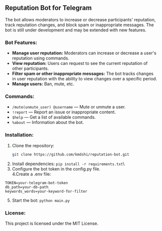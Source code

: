 ## Reputation Bot for Telegram

The bot allows moderators to increase or decrease participants' reputation, track reputation changes, and block spam or inappropriate messages. The bot is still under development and may be extended with new features.

### Bot Features:
- **Manage user reputation:** Moderators can increase or decrease a user's reputation using commands.
- **View reputation:** Users can request to see the current reputation of other participants.
- **Filter spam or other inappropriate messages:** The bot tracks changes in user reputation with the ability to view changes over a specific period.
- **Manage users:** Ban, mute, etc.

### Commands:
- `/mute(unmute_user) @username` — Mute or unmute a user.
- `!report` — Report an issue or inappropriate content.
- `$help` — Get a list of available commands.
- `%about` — Information about the bot.

### Installation:

1. Clone the repository:
   ```bash
   git clone https://github.com/kmdshi/reputation-bot.git
2.  Install dependencies:
```pip install -r requirements.txt```\
3. Configure the bot token in the config.py file.\
4.Create a .env file:
```
TOKEN=your-telegram-bot-token
db_path=your-db-path
keywords_words=your-keyword-for-filter
```
5. Start the bot:
```python main.py```
### License:
This project is licensed under the MIT License.
